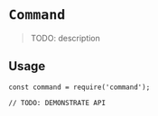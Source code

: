 # `Command`

> TODO: description

## Usage

```
const command = require('command');

// TODO: DEMONSTRATE API
```
